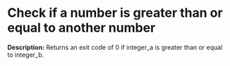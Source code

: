 # Check if a number is greater than or equal to another number

**Description:** Returns an exit code of 0 if integer_a is greater than or equal to integer_b.

